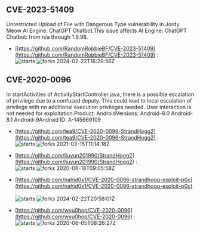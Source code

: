 ## CVE-2023-51409
 Unrestricted Upload of File with Dangerous Type vulnerability in Jordy Meow AI Engine: ChatGPT Chatbot.This issue affects AI Engine: ChatGPT Chatbot: from n/a through 1.9.98.

- [https://github.com/RandomRobbieBF/CVE-2023-51409](https://github.com/RandomRobbieBF/CVE-2023-51409) :  
![starts](https://img.shields.io/github/stars/RandomRobbieBF/CVE-2023-51409.svg) 
![forks](https://img.shields.io/github/forks/RandomRobbieBF/CVE-2023-51409.svg) 
2024-02-22T16:29:56Z

## CVE-2020-0096
 In startActivities of ActivityStartController.java, there is a possible escalation of privilege due to a confused deputy. This could lead to local escalation of privilege with no additional execution privileges needed. User interaction is not needed for exploitation.Product: AndroidVersions: Android-8.0 Android-8.1 Android-9Android ID: A-145669109

- [https://github.com/tea9/CVE-2020-0096-StrandHogg2](https://github.com/tea9/CVE-2020-0096-StrandHogg2) :  
![starts](https://img.shields.io/github/stars/tea9/CVE-2020-0096-StrandHogg2.svg) 
![forks](https://img.shields.io/github/forks/tea9/CVE-2020-0096-StrandHogg2.svg) 
2021-03-15T11:14:18Z

- [https://github.com/liuyun201990/StrandHogg2](https://github.com/liuyun201990/StrandHogg2) :  
![starts](https://img.shields.io/github/stars/liuyun201990/StrandHogg2.svg) 
![forks](https://img.shields.io/github/forks/liuyun201990/StrandHogg2.svg) 
2020-06-18T09:05:58Z

- [https://github.com/nahid0x1/CVE-2020-0096-strandhogg-exploit-p0c](https://github.com/nahid0x1/CVE-2020-0096-strandhogg-exploit-p0c) :  
![starts](https://img.shields.io/github/stars/nahid0x1/CVE-2020-0096-strandhogg-exploit-p0c.svg) 
![forks](https://img.shields.io/github/forks/nahid0x1/CVE-2020-0096-strandhogg-exploit-p0c.svg) 
2024-02-22T20:58:01Z

- [https://github.com/wyu0hop/CVE-2020-0096](https://github.com/wyu0hop/CVE-2020-0096) :  
![starts](https://img.shields.io/github/stars/wyu0hop/CVE-2020-0096.svg) 
![forks](https://img.shields.io/github/forks/wyu0hop/CVE-2020-0096.svg) 
2020-06-05T08:26:27Z

